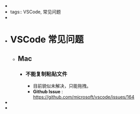 -
- tags:: VSCode, 常见问题
-
- # VSCode 常见问题
	- ## Mac
		- ### 不能复制粘贴文件
			- 目前貌似未解决，只能拖拽。
			- **Github Issue** : https://github.com/microsoft/vscode/issues/164
-
-